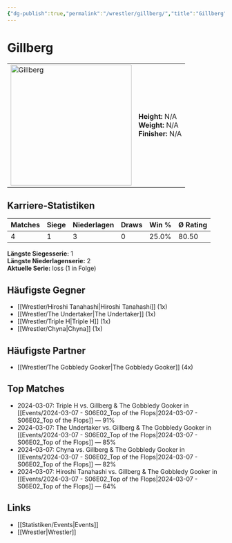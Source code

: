 ```yaml
---
{"dg-publish":true,"permalink":"/wrestler/gillberg/","title":"Gillberg","tags":["wrestler"],"noteIcon":""}
---
```



# Gillberg

<table>
        <tr>
        <td><img src="https://github.com/CptSpaulding1980/choke-slam-wrestling/releases/download/images/Gillberg.png" width="280" alt="Gillberg"></td>
        <td>
        <b>Height:</b> N/A<br>
        <b>Weight:</b> N/A<br>
        <b>Finisher:</b> N/A<br>
        </td>
        </tr>
        </table>
        
## Karriere-Statistiken

| Matches | Siege | Niederlagen | Draws | Win % | Ø Rating |
|---------|-------|-------------|-------|-------|-----------|
| 4 | 1 | 3 | 0 | 25.0% | 80.50 |

**Längste Siegesserie:** 1<br>**Längste Niederlagenserie:** 2<br>**Aktuelle Serie:** loss (1 in Folge)


## Häufigste Gegner
- [[Wrestler/Hiroshi Tanahashi\|Hiroshi Tanahashi]] (1x)
- [[Wrestler/The Undertaker\|The Undertaker]] (1x)
- [[Wrestler/Triple H\|Triple H]] (1x)
- [[Wrestler/Chyna\|Chyna]] (1x)

## Häufigste Partner
- [[Wrestler/The Gobbledy Gooker\|The Gobbledy Gooker]] (4x)

## Top Matches
- 2024-03-07: Triple H vs. Gillberg & The Gobbledy Gooker in [[Events/2024-03-07 - S06E02_Top of the Flops\|2024-03-07 - S06E02_Top of the Flops]] — 91%
- 2024-03-07: The Undertaker vs. Gillberg & The Gobbledy Gooker in [[Events/2024-03-07 - S06E02_Top of the Flops\|2024-03-07 - S06E02_Top of the Flops]] — 85%
- 2024-03-07: Chyna vs. Gillberg & The Gobbledy Gooker in [[Events/2024-03-07 - S06E02_Top of the Flops\|2024-03-07 - S06E02_Top of the Flops]] — 82%
- 2024-03-07: Hiroshi Tanahashi vs. Gillberg & The Gobbledy Gooker in [[Events/2024-03-07 - S06E02_Top of the Flops\|2024-03-07 - S06E02_Top of the Flops]] — 64%

## Links
- [[Statistiken/Events\|Events]]
- [[Wrestler\|Wrestler]]
